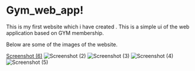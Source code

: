 # Gym_web_app!
This is my first website which i have created . This is a simple ui of the web application based on GYM membership.

Below are some of the images of the website.


[Screenshot (6)](https://user-images.githubusercontent.com/100313227/159127484-c0d30952-65e4-424f-9575-4e35f85db1e4.png)
![Screenshot (2)](https://user-images.githubusercontent.com/100313227/159127487-83d58edf-963d-4df1-97d0-522a188fb282.png)
![Screenshot (3)](https://user-images.githubusercontent.com/100313227/159127489-be6ab666-c12c-48ee-ade1-ea935f3a8793.png)
![Screenshot (4)](https://user-images.githubusercontent.com/100313227/159127492-e17729c0-44c9-478c-9589-9bf883a2a011.png)
![Screenshot (5)](https://user-images.githubusercontent.com/100313227/159127493-9531b2eb-9dff-4c33-8d36-fdf5c2b0ffff.png)

